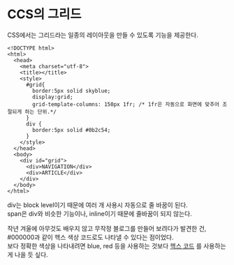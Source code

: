 # CCS의 그리드   
CSS에서는 그리드라는 일종의 레이아웃을 만들 수 있도록 기능을 제공한다.   
```
<!DOCTYPE html>
<html>
  <head>
    <meta charset="utf-8">
    <title></title>
    <style>
      #grid{
        border:5px solid skyblue;
        display:grid;
        grid-template-columns: 150px 1fr; /* 1fr은 자동으로 화면에 맞추어 조절되게 하는 단위.*/
      }
      div {
        border:5px solid #0b2c54; 
      }
    </style>
  </head>
  <body>
    <div id="grid">
      <div>NAVIGATION</div>
      <div>ARTICLE</div>
    </div>
  </body>
</html>

```
div는 block level이기 때문에 여러 개 사용시 자동으로 줄 바꿈이 된다.   
span은 div와 비슷한 기능이나, inline이기 때문에 줄바꿈이 되지 않는다.   

작년 겨울에 아무것도 배우지 않고 무작정 블로그를 만들어 보려다가 발견한 건,    
#000000과 같이 헥스 색상 코드로도 나타낼 수 있다는 점이었다.   
보다 정확한 색상을 나타내려면 blue, red 등을 사용하는 것보다 [헥스 코드](https://www.google.com/search?sxsrf=ALeKk00T0yYvBPxZXe7HW15CEKuVLZU4Dg%3A1613219713739&ei=gccnYODPLPuQr7wPgPO6yAs&q=%23000000&oq=%23&gs_lcp=Cgdnd3Mtd2l6EAMYADIECCMQJzIECCMQJzIECCMQJzICCAAyAggAMgIIADICCAAyAggAMgIIADICCABQkxVYkxVgqjBoAHAAeACAAckBiAGPA5IBBTAuMS4xmAEAoAEBqgEHZ3dzLXdpesABAQ&sclient=gws-wiz) 를 사용하는 게 나을 듯 싶다.
